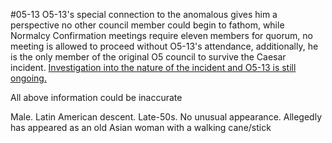 #05-13
O5-13's special connection to the anomalous gives him a perspective no other council member could begin to fathom, while Normalcy Confirmation meetings require eleven members for quorum, no meeting is allowed to proceed without O5-13's attendance, additionally, he is the only member of the original O5 council to survive the Caesar incident. [Investigation into the nature of the incident and O5-13 is still ongoing.](https://scp-wiki.wikidot.com/captain-kirby-s-proposal)

All above information could be inaccurate

Male. Latin American descent. Late-50s. No unusual appearance. Allegedly has appeared as an old Asian woman with a walking cane/stick